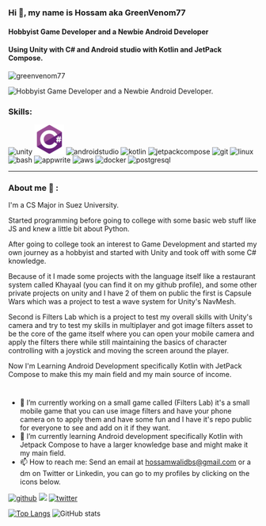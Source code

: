 ### Hi 👋, my name is Hossam aka GreenVenom77
#### Hobbyist Game Developer and a Newbie Android Developer 
#### Using Unity with C# and Android studio with Kotlin and JetPack Compose.

<p align="left"> <img src="https://komarev.com/ghpvc/?username=greenvenom77&label=Profile%20views&color=0e75b6&style=flat" alt="greenvenom77"/> </p>

![Hobbyist Game Developer and a Newbie Android Developer.](https://media.licdn.com/dms/image/D4D16AQEBSFSvjYTEDQ/profile-displaybackgroundimage-shrink_350_1400/0/1707428114599?e=1712793600&v=beta&t=yg_6P17vAuRyoYEk9wjzsTnWlCn1Sr6KBC6_RtD4gVc)

### Skills:
<img src="https://cdn.jsdelivr.net/gh/devicons/devicon@latest/icons/unity/unity-original.svg" alt="unity" width="60" height="60"/> <img src="https://raw.githubusercontent.com/devicons/devicon/master/icons/csharp/csharp-original.svg" alt="csharp" width="60" height="60"/> <img src="https://cdn.jsdelivr.net/gh/devicons/devicon@latest/icons/androidstudio/androidstudio-original.svg" alt="androidstudio" width="60" height="60"/> <img src="https://cdn.jsdelivr.net/gh/devicons/devicon@latest/icons/kotlin/kotlin-original.svg" alt="kotlin" width="60" height="60"/> <img src="https://cdn.jsdelivr.net/gh/devicons/devicon@latest/icons/jetpackcompose/jetpackcompose-original.svg" alt="jetpackcompose" width="60" height="60"/> <img src="https://www.vectorlogo.zone/logos/git-scm/git-scm-icon.svg" alt="git" width="60" height="60"/> <img src="https://www.svgrepo.com/show/439174/gnu-linux.svg" alt="linux" width="60" height="60"/> <img src="https://www.svgrepo.com/show/388730/terminal.svg" alt="bash" width="60" height="60"> <img src='https://www.vectorlogo.zone/logos/appwriteio/appwriteio-icon.svg' alt='appwrite' width='60' height='60'/> <img src="https://cdn.jsdelivr.net/gh/devicons/devicon@latest/icons/amazonwebservices/amazonwebservices-original-wordmark.svg" alt="aws" width="60" height="60"/>  <img src="https://www.svgrepo.com/show/439145/docker.svg" alt="docker" width="60" height="60"/> <img src="https://cdn.jsdelivr.net/gh/devicons/devicon@latest/icons/postgresql/postgresql-original.svg" alt="postgresql" width="60" height="60"/> 

---

### About me :thinking: :

I'm a CS Major in Suez University.

Started programming before going to college with some basic web stuff like JS and knew a little bit about Python.

After going to college took an interest to Game Development and started my own journey as a hobbyist and started with Unity and took off with some C# knowledge.

Because of it I made some projects with the language itself like a restaurant system called Khayaal (you can find it on my github profile),
and some other private projects on unity and I have 2 of them on public the first is Capsule Wars which was a project to test a wave system for Unity's NavMesh.

Second is Filters Lab which is a project to test my overall skills with Unity's camera and try to test my skills in multiplayer and got image filters asset to be the core of the game itself where you can open your mobile camera and apply the filters there while still maintaining the basics of character controlling with a joystick and moving the screen around the player.

Now I'm Learning Android Development specifically Kotlin with JetPack Compose to make this my main field and my main source of income.

#

- 🔭 I’m currently working on a small game called (Filters Lab) it's a small mobile game that you can use image filters and have your phone camera on to apply them and have some fun and I have it's repo public for everyone to see and add on it if they want. 
- 🌱 I’m currently learning Android development specifically Kotlin with Jetpack Compose to have a larger knowledge base and might make it my main field. 
- 📫 How to reach me: Send an email at hossamwalidbs@gmail.com or a dm on Twitter or Linkedin, you can go to my profiles by clicking on the icons below. 


[<img src='https://i1.wp.com/www.afp548.com/wp-content/uploads/2014/08/GitHub.png?fit=1024%2C1024&ssl=1' alt='github' height='40'>](https://github.com/GreenVenom77)  [<img src='https://www.svgrepo.com/show/448234/linkedin.svg' height='40'>](https://www.linkedin.com/in/gv-hossamwalid/)  [<img src='https://www.svgrepo.com/show/452123/twitter.svg' alt='twitter' height='40'>](https://twitter.com/@GreenVenom77)  

[![Top Langs](https://github-readme-stats.vercel.app/api/top-langs/?username=GreenVenom77&theme=tokyonight)](https://github.com/anuraghazra/github-readme-stats) ![GitHub stats](https://github-readme-stats.vercel.app/api?username=GreenVenom77&show_icons=true&theme=tokyonight&count_private=true)  
